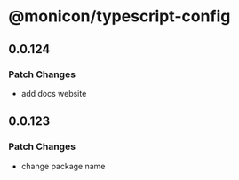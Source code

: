 # @monicon/typescript-config

## 0.0.124

### Patch Changes

- add docs website

## 0.0.123

### Patch Changes

- change package name

